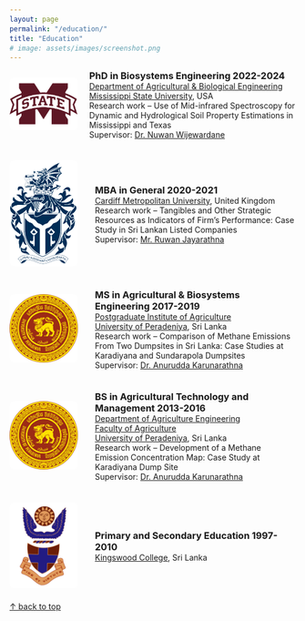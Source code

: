 ```yaml
---
layout: page
permalink: "/education/"
title: "Education"
# image: assets/images/screenshot.png
---
```


<div style="max-width: 800px; margin: auto;">

  <div style="display: flex; align-items: center; margin-bottom: 20px;">
    <div style="flex: 0 0 120px; margin-right: 20px;">
        <a href="https://www.abe.msstate.edu/" target="_blank">
            <img src="/assets/images/education/mississippi_state_university.png" alt="Mississippi State University" style="width: 120px; border-radius: 8px;">
        </a>
    </div>
    <div style="flex: 1; text-align: left; display: flex; align-items: center;">
        <div>
            <h3 style="margin: 0;">PhD in Biosystems Engineering 2022-2024</h3>
            <p style="margin: 0;">
                <a href="https://www.abe.msstate.edu/" target="_blank">Department of Agricultural & Biological Engineering</a><br>
                <a href="http://www.msstate.edu/" target="_blank">Mississippi State University</a>, USA<br>
                Research work – Use of Mid-infrared Spectroscopy for Dynamic and Hydrological Soil Property Estimations in Mississippi and Texas<br>
                Supervisor: <a href="https://scholar.google.com/citations?user=7npWMTwAAAAJ&hl=en" target="_blank">Dr. Nuwan Wijewardane</a>
            </p>
        </div>
    </div>
  </div>

<br>

  <div style="display: flex; align-items: center; margin-bottom: 20px;">
    <div style="flex: 0 0 120px; margin-right: 30px;">
        <a href="https://www.cardiffmet.ac.uk/Pages/default.aspx" target="_blank">
            <img src="/assets/images/education/cardiff_metropolitan_university.png" alt="Cardiff Metropolitan University" style="width: 120px; border-radius: 8px;">
        </a>
    </div>
    <div style="flex: 1; text-align: left; display: flex; align-items: center;">
        <div>
            <h3 style="margin: 0;">MBA in General 2020-2021</h3>
            <p style="margin: 0;">
                <a href="https://www.cardiffmet.ac.uk/Pages/default.aspx" target="_blank">Cardiff Metropolitan University</a>, United Kingdom<br>
                Research work – Tangibles and Other Strategic Resources as Indicators of Firm’s Performance: Case Study in Sri Lankan Listed Companies<br>
                Supervisor: <a href="https://www.linkedin.com/in/ruwan-jayaratne-0417491b/?originalSubdomain=lk" target="_blank">Mr. Ruwan Jayarathna</a>
            </p>
        </div>
    </div>
  </div>

<br>

  <div style="display: flex; align-items: center; margin-bottom: 20px;">
    <div style="flex: 0 0 120px; margin-right: 30px;">
        <a href="http://www.pgia.pdn.ac.lk/" target="_blank">
            <img src="/assets/images/education/university_of_peradeniya.png" alt="University of Peradeniya" style="width: 120px; border-radius: 8px;">
        </a>
    </div>
    <div style="flex: 1; text-align: left; display: flex; align-items: center;">
        <div>
            <h3 style="margin: 0;">MS in Agricultural & Biosystems Engineering 2017-2019</h3>
            <p style="margin: 0;">
                <a href="http://www.pgia.pdn.ac.lk/" target="_blank">Postgraduate Institute of Agriculture</a><br>
                <a href="https://www.pdn.ac.lk/" target="_blank">University of Peradeniya</a>, Sri Lanka<br>
                Research work – Comparison of Methane Emissions From Two Dumpsites in Sri Lanka: Case Studies at Karadiyana and Sundarapola Dumpsites<br>
                Supervisor: <a href="https://scholar.google.com/citations?user=A9tZlaAAAAAJ&hl=en" target="_blank">Dr. Anurudda Karunarathna</a>
            </p>
        </div>
    </div>
  </div>

<br>

  <div style="display: flex; align-items: center; margin-bottom: 20px;">
    <div style="flex: 0 0 120px; margin-right: 30px;">
        <a href="https://www.pdn.ac.lk/" target="_blank">
            <img src="/assets/images/education/university_of_peradeniya.png" alt="University of Peradeniya" style="width: 120px; border-radius: 8px;">
        </a>
    </div>
    <div style="flex: 1; text-align: left; display: flex; align-items: center;">
        <div>
            <h3 style="margin: 0;">BS in Agricultural Technology and Management 2013-2016</h3>
            <p style="margin: 0;">
                <a href="https://agri.pdn.ac.lk/" target="_blank">Department of Agriculture Engineering</a><br>
                <a href="https://agri.pdn.ac.lk/" target="_blank">Faculty of Agriculture</a><br>
                <a href="https://www.pdn.ac.lk/" target="_blank">University of Peradeniya</a>, Sri Lanka<br>
                Research work – Development of a Methane Emission Concentration Map: Case Study at Karadiyana Dump Site<br>
                Supervisor: <a href="https://scholar.google.com/citations?user=A9tZlaAAAAAJ&hl=en" target="_blank">Dr. Anurudda Karunarathna</a>
            </p>
        </div>
    </div>
  </div>

<br>

  <div style="display: flex; align-items: center; margin-bottom: 20px;">
    <div style="flex: 0 0 120px; margin-right: 30px;">
        <a href="https://kingswood.lk/" target="_blank">
            <img src="/assets/images/education/kingswood_college.png" alt="Kingswood College" style="width: 120px; border-radius: 8px;">
        </a>
    </div>
    <div style="flex: 1; text-align: left; display: flex; align-items: center;">
        <div>
            <h3 style="margin: 0;">Primary and Secondary Education 1997-2010</h3>
            <p style="margin: 0;">
                <a href="https://kingswood.lk/" target="_blank">Kingswood College</a>, Sri Lanka
            </p>
        </div>
    </div>
  </div>

</div>

[↑ back to top](#top)